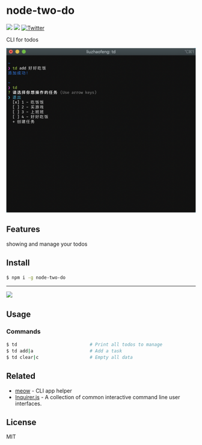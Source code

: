 # node-two-do
[![](https://github.com/fanfoujs/nofan/workflows/Node/badge.svg)](https://github.com/twoheartliu/node-two-do)
[![](https://img.shields.io/github/license/twoheartliu/node-two-do?color=MIT)](https://github.com/twoheartliu/node-two-do/blob/master/LICENSE)
[![Twitter](https://img.shields.io/twitter/url?color=call&label=liutwoheart&style=social&url=https%3A%2F%2Ftwitter.com%2Fliutwoheart)](https://twitter.com/intent/tweet?text=Wow:&url=https%3A%2F%2Fgithub.com%2Ftwoheartliu%2Fnode-two-do)

CLI for todos

<div align="center"><img src="https://github.com/twoheartliu/node-two-do/blob/master/media/screenshoot.png?raw=true" alt="screenShoot" /></div>

## Features

showing and manage your todos


## Install

```bash
$ npm i -g node-two-do
```

---

<a href="https://www.patreon.com/twoheart/creators">
	<img src="https://c5.patreon.com/external/logo/become_a_patron_button@2x.png" width="160">
</a>


## Usage

### Commands

```bash
$ td                           # Print all todos to manage
$ td add|a                     # Add a task
$ td clear|c                   # Empty all data
```

## Related

- [meow](https://github.com/sindresorhus/meow) - CLI app helper
- [Inquirer.js](https://github.com/SBoudrias/Inquirer.js) - A collection of common interactive command line user interfaces.

## License

MIT

